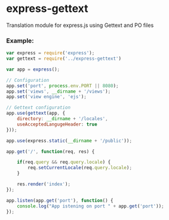express-gettext
===============

Translation module for express.js using Gettext and PO files

### Example:

```javascript
var express = require('express');
var gettext = require('../express-gettext')

var app = express();

// Configuration
app.set('port', process.env.PORT || 8080);
app.set('views', __dirname + '/views');
app.set('view engine', 'ejs');

// Gettext configuration
app.use(gettext(app, {
    directory: __dirname + '/locales',
    useAcceptedLangugeHeader: true
}));

app.use(express.static(__dirname + '/public'));

app.get('/', function(req, res) {

    if(req.query && req.query.locale) {
        req.setCurrentLocale(req.query.locale);
    }

    res.render('index');
});

app.listen(app.get('port'), function() {
    console.log("App istening on port " + app.get('port'));
});
```
